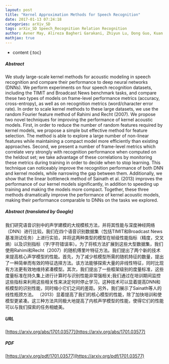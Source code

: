 ```yaml
---
layout: post
title: "Kernel Approximation Methods for Speech Recognition"
date: 2017-01-13 07:24:18
categories: arXiv_SD
tags: arXiv_SD Speech_Recognition Relation Recognition
author: Avner May, Alireza Bagheri Garakani, Zhiyun Lu, Dong Guo, Kuan Liu, Aurélien Bellet, Linxi Fan, Michael Collins, Daniel Hsu, Brian Kingsbury, Michael Picheny, Fei Sha
mathjax: true
---
```


* content
{:toc}

##### Abstract
We study large-scale kernel methods for acoustic modeling in speech recognition and compare their performance to deep neural networks (DNNs). We perform experiments on four speech recognition datasets, including the TIMIT and Broadcast News benchmark tasks, and compare these two types of models on frame-level performance metrics (accuracy, cross-entropy), as well as on recognition metrics (word/character error rate). In order to scale kernel methods to these large datasets, we use the random Fourier feature method of Rahimi and Recht (2007). We propose two novel techniques for improving the performance of kernel acoustic models. First, in order to reduce the number of random features required by kernel models, we propose a simple but effective method for feature selection. The method is able to explore a large number of non-linear features while maintaining a compact model more efficiently than existing approaches. Second, we present a number of frame-level metrics which correlate very strongly with recognition performance when computed on the heldout set; we take advantage of these correlations by monitoring these metrics during training in order to decide when to stop learning. This technique can noticeably improve the recognition performance of both DNN and kernel models, while narrowing the gap between them. Additionally, we show that the linear bottleneck method of Sainath et al. (2013) improves the performance of our kernel models significantly, in addition to speeding up training and making the models more compact. Together, these three methods dramatically improve the performance of kernel acoustic models, making their performance comparable to DNNs on the tasks we explored.

##### Abstract (translated by Google)
我们研究语音识别中的声学建模的大规模核方法，并将其性能与深度神经网络（DNN）进行比较。我们在四个语音识别数据集（包括TIMIT和Broadcast News基准测试任务）上进行实验，并将这两种类型的模型在帧级性能指标（精度，交叉熵）以及识别指标（字/字符错误率）。为了将核方法扩展到这些大型数据集，我们使用Rahimi和Recht（2007）的随机傅里叶特征方法。我们提出了两个新的技术来提高核心声学模型的性能。首先，为了减少核模型所需的随机特征的数量，提出了一种简单而有效的特征选择方法。该方法能够探索大量的非线性特征，同时比现有方法更有效地维持紧凑模型。其次，我们提出了一些框架级别的度量标准，这些度量标准在持久集上进行计算时与识别性能非常强相关;我们通过在培训期间监控这些指标来利用这些相关性来决定何时停止学习。这种技术可以显着提高DNN和核模型的识别性能，同时缩小它们之间的差距。另外，我们展示了Sainath等人的线性瓶颈方法。 （2013）显着提高了我们的核心模型的性能，除了加快培训和使模型更紧凑。这三种方法共同极大地提高了内核声学模型的性能，使得它们的性能可以与我们探索的任务相媲美。

##### URL
[https://arxiv.org/abs/1701.03577](https://arxiv.org/abs/1701.03577)

##### PDF
[https://arxiv.org/pdf/1701.03577](https://arxiv.org/pdf/1701.03577)

